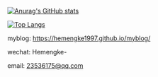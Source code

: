 [![Anurag's GitHub stats](https://github-readme-stats.vercel.app/api?username=hemengke1997&show_icons=true&theme=dracula&include_all_commits=true)](https://github-readme-stats.vercel.app/api?username=hemengke1997&show_icons=true&theme=dracula&include_all_commits=true)



[![Top Langs](https://github-readme-stats.vercel.app/api/top-langs/?username=hemengke1997&layout=compact)](https://github.com/anuraghazra/github-readme-stats)

myblog: https://hemengke1997.github.io/myblog/

wechat: Hemengke-

email: 23536175@qq.com

